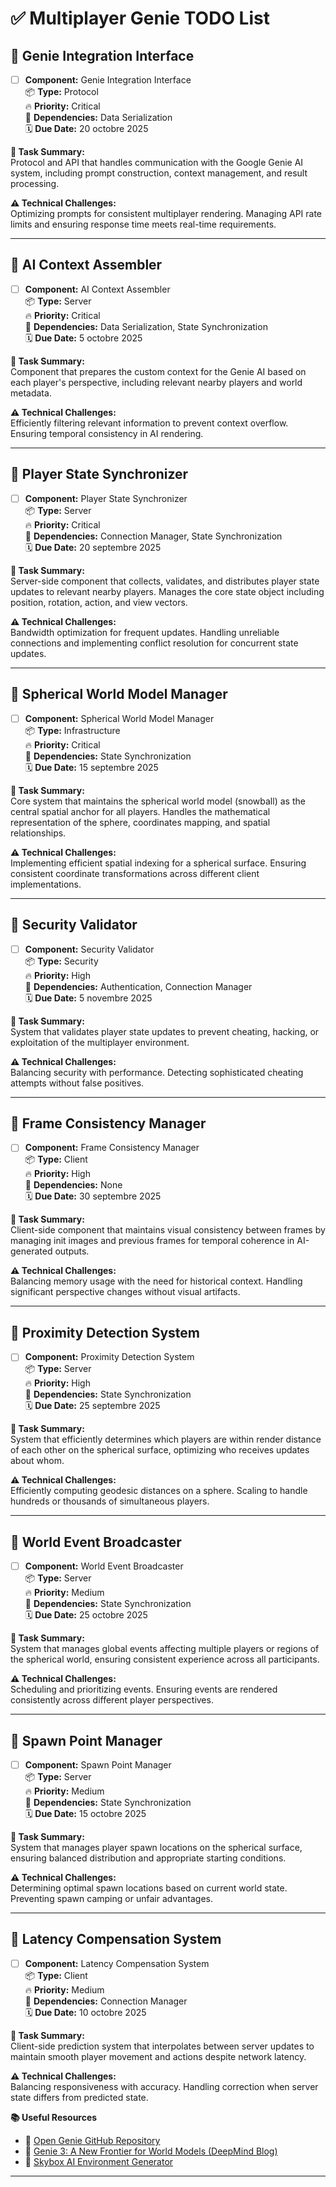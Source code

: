 # ✅ Multiplayer Genie TODO List

## 🔧 Genie Integration Interface

- [ ] **Component:** Genie Integration Interface  
📦 **Type:** Protocol  
🔥 **Priority:** Critical  
🧩 **Dependencies:** Data Serialization  
🗓️ **Due Date:** 20 octobre 2025  

**📝 Task Summary:**  
Protocol and API that handles communication with the Google Genie AI system, including prompt construction, context management, and result processing.

**⚠️ Technical Challenges:**  
Optimizing prompts for consistent multiplayer rendering. Managing API rate limits and ensuring response time meets real-time requirements.

---

## 🔧 AI Context Assembler

- [ ] **Component:** AI Context Assembler  
📦 **Type:** Server  
🔥 **Priority:** Critical  
🧩 **Dependencies:** Data Serialization, State Synchronization  
🗓️ **Due Date:** 5 octobre 2025  

**📝 Task Summary:**  
Component that prepares the custom context for the Genie AI based on each player's perspective, including relevant nearby players and world metadata.

**⚠️ Technical Challenges:**  
Efficiently filtering relevant information to prevent context overflow. Ensuring temporal consistency in AI rendering.

---

## 🔧 Player State Synchronizer

- [ ] **Component:** Player State Synchronizer  
📦 **Type:** Server  
🔥 **Priority:** Critical  
🧩 **Dependencies:** Connection Manager, State Synchronization  
🗓️ **Due Date:** 20 septembre 2025  

**📝 Task Summary:**  
Server-side component that collects, validates, and distributes player state updates to relevant nearby players. Manages the core state object including position, rotation, action, and view vectors.

**⚠️ Technical Challenges:**  
Bandwidth optimization for frequent updates. Handling unreliable connections and implementing conflict resolution for concurrent state updates.

---

## 🔧 Spherical World Model Manager

- [ ] **Component:** Spherical World Model Manager  
📦 **Type:** Infrastructure  
🔥 **Priority:** Critical  
🧩 **Dependencies:** State Synchronization  
🗓️ **Due Date:** 15 septembre 2025  

**📝 Task Summary:**  
Core system that maintains the spherical world model (snowball) as the central spatial anchor for all players. Handles the mathematical representation of the sphere, coordinates mapping, and spatial relationships.

**⚠️ Technical Challenges:**  
Implementing efficient spatial indexing for a spherical surface. Ensuring consistent coordinate transformations across different client implementations.

---

## 🔧 Security Validator

- [ ] **Component:** Security Validator  
📦 **Type:** Security  
🔥 **Priority:** High  
🧩 **Dependencies:** Authentication, Connection Manager  
🗓️ **Due Date:** 5 novembre 2025  

**📝 Task Summary:**  
System that validates player state updates to prevent cheating, hacking, or exploitation of the multiplayer environment.

**⚠️ Technical Challenges:**  
Balancing security with performance. Detecting sophisticated cheating attempts without false positives.

---

## 🔧 Frame Consistency Manager

- [ ] **Component:** Frame Consistency Manager  
📦 **Type:** Client  
🔥 **Priority:** High  
🧩 **Dependencies:** None  
🗓️ **Due Date:** 30 septembre 2025  

**📝 Task Summary:**  
Client-side component that maintains visual consistency between frames by managing init images and previous frames for temporal coherence in AI-generated outputs.

**⚠️ Technical Challenges:**  
Balancing memory usage with the need for historical context. Handling significant perspective changes without visual artifacts.

---

## 🔧 Proximity Detection System

- [ ] **Component:** Proximity Detection System  
📦 **Type:** Server  
🔥 **Priority:** High  
🧩 **Dependencies:** State Synchronization  
🗓️ **Due Date:** 25 septembre 2025  

**📝 Task Summary:**  
System that efficiently determines which players are within render distance of each other on the spherical surface, optimizing who receives updates about whom.

**⚠️ Technical Challenges:**  
Efficiently computing geodesic distances on a sphere. Scaling to handle hundreds or thousands of simultaneous players.

---

## 🔧 World Event Broadcaster

- [ ] **Component:** World Event Broadcaster  
📦 **Type:** Server  
🔥 **Priority:** Medium  
🧩 **Dependencies:** State Synchronization  
🗓️ **Due Date:** 25 octobre 2025  

**📝 Task Summary:**  
System that manages global events affecting multiple players or regions of the spherical world, ensuring consistent experience across all participants.

**⚠️ Technical Challenges:**  
Scheduling and prioritizing events. Ensuring events are rendered consistently across different player perspectives.

---

## 🔧 Spawn Point Manager

- [ ] **Component:** Spawn Point Manager  
📦 **Type:** Server  
🔥 **Priority:** Medium  
🧩 **Dependencies:** State Synchronization  
🗓️ **Due Date:** 15 octobre 2025  

**📝 Task Summary:**  
System that manages player spawn locations on the spherical surface, ensuring balanced distribution and appropriate starting conditions.

**⚠️ Technical Challenges:**  
Determining optimal spawn locations based on current world state. Preventing spawn camping or unfair advantages.

---

## 🔧 Latency Compensation System

- [ ] **Component:** Latency Compensation System  
📦 **Type:** Client  
🔥 **Priority:** Medium  
🧩 **Dependencies:** Connection Manager  
🗓️ **Due Date:** 10 octobre 2025  

**📝 Task Summary:**  
Client-side prediction system that interpolates between server updates to maintain smooth player movement and actions despite network latency.

**⚠️ Technical Challenges:**  
Balancing responsiveness with accuracy. Handling correction when server state differs from predicted state.

**📚 Useful Resources**

- 🔗 [Open Genie GitHub Repository](https://github.com/myscience/open-genie.git)
- 🧠 [Genie 3: A New Frontier for World Models (DeepMind Blog)](https://deepmind.google/discover/blog/genie-3-a-new-frontier-for-world-models/)
- 🌌 [Skybox AI Environment Generator](https://skybox.blockadelabs.com/)
---
